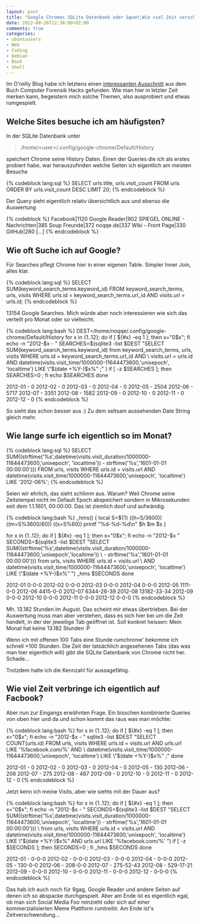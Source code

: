 ```yaml
---
layout: post
title: "Google Chromes SQLite Datenbank oder &quot;Wie viel Zeit verschwende ich eigentlich auf Facebook?&quot;"
date: 2012-08-26T12:30:00+02:00
comments: true
categories:
- ubuntuusers
- Web
- Coding
- Debian
- Bash
- Shell
---
```


Im O'reilly Blog habe ich letztens einen [interessanten Ausschnitt](http://community.oreilly.de/blog/2012/08/10/auszug-aus-computer-forensik-hacks-teil-3/) aus
dem Buch Computer Forensik Hacks gefunden. Wie man hier in letzter Zeit merken
kann, begeistern mich solche Themen, also ausprobiert und etwas rumgespielt.

## Welche Sites besuche ich am häufigsten?

In der SQLite Datenbank unter

> /home/&lt;user&gt;/.config/google-chrome/Default/History

speichert Chrome seine History Daten. Einen der Queries die ich als erstes probiert habe, war herauszufinden welche
Seiten ich eigentlich am meisten Besuche

{% codeblock lang:sql %}
SELECT urls.title, urls.visit_count
  FROM urls
  ORDER BY urls.visit_count DESC
  LIMIT 20;
{% endcodeblock %}

Der Query sieht eigentlich relativ übersichtlich aus und ebenso die Auswertung

{% codeblock %}
Facebook|1120
Google Reader|902
SPIEGEL ONLINE - Nachrichten|385
Soup Freunde|372
noqqe.de|337
Wiki - Front Page|330
GitHub|280
[...]
{% endcodeblock %}

## Wie oft Suche ich auf Google?

Für Searches pflegt Chrome hier in einer eigenen Table. Simpler
Inner Join, alles klar.

{% codeblock lang:sql %}
SELECT SUM(keyword_search_terms.keyword_id)
  FROM keyword_search_terms, urls, visits
  WHERE urls.id = keyword_search_terms.url_id
  AND visits.url = urls.id;
{% endcodeblock %}

13154 Google Searches. Mich würde aber noch interessieren wie sich das verteilt
pro Monat oder so vielleicht.

{% codeblock lang:bash %}
DEST=/home/noqqe/.config/google-chrome/Default/History
for x in {1..12}; do
    if [ ${#x} -eq 1 ]; then x="0$x"; fi
    echo -n "2012-$x - "
    SEARCHES=$(sqlite3 -list $DEST "SELECT SUM(keyword_search_terms.keyword_id) from keyword_search_terms, urls, visits WHERE urls.id = keyword_search_terms.url_id AND \
        visits.url = urls.id AND datetime(visits.visit_time/1000000-11644473600,'unixepoch', 'localtime') LIKE \"$(date +%Y-)$x%\" ;" )
    if [ -z $SEARCHES ]; then SEARCHES=0 ; fi
    echo $SEARCHES
done

2012-01 - 0
2012-02 - 0
2012-03 - 0
2012-04 - 0
2012-05 - 2504
2012-06 - 5717
2012-07 - 3351
2012-08 - 1582
2012-09 - 0
2012-10 - 0
2012-11 - 0
2012-12 - 0
{% endcodeblock %}

So sieht das schon besser aus :) Zu dem seltsam aussehenden Date String gleich mehr.

## Wie lange surfe ich eigentlich so im Monat?

{% codeblock lang:sql %}
SELECT SUM((strftime('%s',datetime(visits.visit_duration/1000000-11644473600,'unixepoch', 'localtime')) - strftime('%s','1601-01-01 00:00:00')))
  FROM urls, visits
  WHERE urls.id = visits.url
  AND datetime(visits.visit_time/1000000-11644473600,'unixepoch', 'localtime') LIKE '2012-06%';
{% endcodeblock %}

Seien wir ehrlich, das sieht schlimm aus. Warum? Weil Chrome seine Zeitstempel
nicht im Default Epoch abspeichert sondern in Mikrosekunden seit
dem 1.1.1601, 00:00:00. Das ist ziemlich doof und aufwändig.

{% codeblock lang:bash %}
_hms() {
 local S=${1}
 ((h=S/3600))
 ((m=S%3600/60))
 ((s=S%60))
 printf "%d-%d-%d\n" $h $m $s
}

for x in {1..12}; do
    if [ ${#x} -eq 1 ]; then x="0$x"; fi
    echo -n "2012-$x "
    SECONDS=$(sqlite3 -list $DEST "SELECT
    SUM((strftime('%s',datetime(visits.visit_duration/1000000-11644473600,'unixepoch','localtime')) \
    - strftime('%s','1601-01-01 00:00:00'))) from urls, visits WHERE urls.id = visits.url \
      AND datetime(visits.visit_time/1000000-11644473600,'unixepoch', 'localtime') LIKE \"$(date +%Y-)$x%\" ")
    _hms $SECONDS
done

2012-01 0-0-0
2012-02 0-0-0
2012-03 0-0-0
2012-04 0-0-0
2012-05 1111-0-0
2012-06 4415-0-0
2012-07 6344-26-39
2012-08 13182-33-34
2012-09 0-0-0
2012-10 0-0-0
2012-11 0-0-0
2012-12 0-0-0
{% endcodeblock %}

Mh. 13.182 Stunden im August. Das scheint mir etwas übertrieben. Bei der
Auswertung muss man aber verstehen, dass es sich hier bei um die Zeit handelt,
in der der jeweilige Tab geöffnet ist. Soll konkret heissen: Mein Monat hat
keine 13.182 Stunden :P

Wenn ich mit offenen 100 Tabs eine Stunde rumchrome' bekomme ich schnell +100
Stunden. Die Zeit der tatsächlich angesehenen Tabs (das was man hier eigentlich
will) gibt die SQLite Datenbank von Chrome nicht her. Schade...

Trotzdem halte ich die Kennzahl für aussagefähig.

## Wie viel Zeit verbringe ich eigentlich auf Facbook?

Aber nun zur Eingangs erwähnten Frage. Ein bisschen kombinierte Queries von oben
hier und da und schon kommt das raus was man möchte:

{% codeblock lang:bash %}
for x in {1..12}; do
    if [ ${#x} -eq 1 ]; then x="0$x"; fi
    echo -n "2012-$x - "
    sqlite3 -list $DEST "SELECT COUNT(urls.id) FROM urls, visits WHERE urls.id = visits.url AND urls.url LIKE '%facebook.com/%' AND \
    datetime(visits.visit_time/1000000-11644473600,'unixepoch', 'localtime') LIKE \"$(date +%Y-)$x%\" ;"
done

2012-01 - 0
2012-02 - 0
2012-03 - 0
2012-04 - 0
2012-05 - 130
2012-06 - 208
2012-07 - 275
2012-08 - 487
2012-09 - 0
2012-10 - 0
2012-11 - 0
2012-12 - 0
{% endcodeblock %}

Jetzt kenn ich meine Visits..aber wie siehts mit der Dauer aus?

{% codeblock lang:bash %}
for x in {1..12}; do
    if [ ${#x} -eq 1 ]; then x="0$x"; fi
    echo -n "2012-$x - "
    SECONDS=$(sqlite3 -list $DEST "SELECT SUM((strftime('%s',datetime(visits.visit_duration/1000000-11644473600,'unixepoch', 'localtime')) - strftime('%s','1601-01-01 00:00:00'))) \
        from urls, visits WHERE urls.id = visits.url AND datetime(visits.visit_time/1000000-11644473600,'unixepoch', 'localtime') LIKE \"$(date +%Y-)$x%\" AND urls.url LIKE '%facebook.com/%' ")
    if [ -z $SECONDS ]; then SECONDS=0 ; fi
    _hms $SECONDS
done

2012-01 - 0-0-0
2012-02 - 0-0-0
2012-03 - 0-0-0
2012-04 - 0-0-0
2012-05 - 130-0-0
2012-06 - 208-0-0
2012-07 - 275-52-43
2012-08 - 529-17-21
2012-09 - 0-0-0
2012-10 - 0-0-0
2012-11 - 0-0-0
2012-12 - 0-0-0
{% endcodeblock %}

Das hab ich auch noch für 9gag, Google Reader und andere Seiten auf denen ich
so abspacke durchgespielt. Aber am Ende ist es eigentlich egal, ob man sich
Social Media Foo reinzieht oder sich auf einer kommerzialisierten Meme Plattform
rumtreibt. Am Ende ist's Zeitverschwendung...
